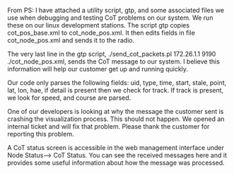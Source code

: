 From PS:
I have attached a utility script, gtp, and some associated files we use when debugging and testing CoT problems on our system. We run these on our linux development stations. The script gtp copies cot_pos_base.xml to cot_node_pos.xml. It then edits fields in file cot_node_pos.xml and sends it to the radio.

The very last line in the gtp script, ./send_cot_packets.pl 172.26.1.1 9190 ./cot_node_pos.xml, sends the CoT message to our system. I believe this information will help our customer get up and running quickly.

Our code only parses the following fields: uid, type, time, start, stale, point, lat, lon, hae,
if detail is present then we check for track. If track is present, we look for speed, and course are parsed.

One of our developers is looking at why the message the customer sent is crashing the visualization process. This should not happen. We opened an internal ticket and will fix that problem.
Please thank the customer for reporting this problem.

A CoT status screen is accessible in the web management interface under Node Status--> CoT Status. You can see the received messages here and it provides some useful information about how the message was processed.


